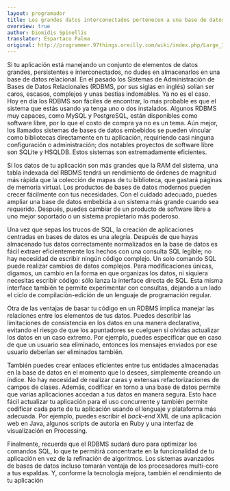 ```yaml
---
layout: programador
title: Los grandes datos interconectados pertenecen a una base de datos
overview: true
author: Diomidis Spinellis
translator: Espartaco Palma
original: http://programmer.97things.oreilly.com/wiki/index.php/Large_Interconnected_Data_Belongs_to_a_Database
---
```


Si tu aplicación está manejando un conjunto de elementos de datos
grandes, persistentes e interconectados, no dudes en almacenarlos en una
base de datos relacional. En el pasado los Sistemas de Administración de
Bases de Datos Relacionales (RDBMS, por sus siglas en inglés) solían ser
caros, escasos, complejos y unas bestias indomables. Ya no es el caso.
Hoy en día los RDBMS son fáciles de encontrar, lo más probable es que el
sistema que estás usando ya tenga uno o dos instalados. Algunos RDBMS
muy capaces, como MySQL y PostgreSQL, están disponibles como software
libre, por lo que el costo de compra ya no es un tema. Aún mejor, los
llamados sistemas de bases de datos embebidos se pueden vincular como
bibliotecas directamente en tu aplicación, requiriendo casi ninguna
configuración o administración; dos notables proyectos de software libre
son SQLite y HSQLDB. Estos sistemas son extremadamente eficientes.

Si los datos de tu aplicación son más grandes que la RAM del sistema,
una tabla indexada del RBDMS tendrá un rendimiento de órdenes de
magnitud más rápida que la colección de mapas de tu biblioteca, que
gastará páginas de memoria virtual. Los productos de bases de datos
modernos pueden crecer fácilmente con tus necesidades. Con el cuidado
adecuado, puedes ampliar una base de datos embebida a un sistema más
grande cuando sea requerido. Después, puedes cambiar de un producto de
software libre a uno mejor soportado o un sistema propietario más
poderoso.

Una vez que sepas los trucos de SQL, la creación de aplicaciones
centradas en bases de datos es una alegría. Después de que hayas
almacenado tus datos correctamente normalizados en la base de datos es
fácil extraer eficientemente los hechos con una consulta SQL legible; no
hay necesidad de escribir ningún código complejo. Un solo comando SQL
puede realizar cambios de datos complejos. Para modificaciones únicas,
digamos, un cambio en la forma en que organizas los datos, ni siquiera
necesitas escribir código: sólo lanza la interface directa de SQL. Esta
misma interface también te permite experimentar con consultas, dejando a
un lado el ciclo de compilación-edición de un lenguaje de programación
regular.

Otra de las ventajas de basar tu código en un RDBMS implica manejar las
relaciones entre los elementos de tus datos. Puedes describir las
limitaciones de consistencia en los datos en una manera declarativa,
evitando el riesgo de que los apuntadores se cuelguen si olvidas
actualizar los datos en un caso extremo. Por ejemplo, puedes especificar
que en caso de que un usuario sea eliminado, entonces los mensajes
enviados por ese usuario deberían ser eliminados también.

También puedes crear enlaces eficientes entre tus entidades almacenadas
en la base de datos en el momento que lo desees, simplemente creando un
índice. No hay necesidad de realizar caras y extensas refactorizaciones
de campos de clases. Además, codificar en torno a una base de datos
permite que varias aplicaciones accedan a tus datos en manera segura.
Esto hace fácil actualizar tu aplicación para el uso concurrente y
también permite codificar cada parte de tu aplicación usando el lenguaje
y plataforma más adecuada. Por ejemplo, puedes escribir el _back-end_
XML de una aplicación web en Java, algunos scripts de autoría en Ruby y
una interfaz de visualización en Processing.

Finalmente, recuerda que el RDBMS sudará duro para optimizar los
comandos SQL, lo que te permitirá concentrarte en la funcionalidad de tu
aplicación en vez de la refinación de algoritmos. Los sistemas avanzados
de bases de datos incluso tomarán ventaja de los procesadores multi-core
a tus espaldas. Y, conforme la tecnología mejora, también el rendimiento
de tu aplicación

